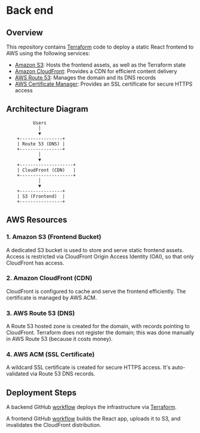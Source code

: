 # Back end

## Overview

This repository contains [Terraform](https://developer.hashicorp.com/terraform/intro) code to deploy a static React
frontend to AWS using the following services:

- [Amazon S3](https://docs.aws.amazon.com/s3/): Hosts the frontend assets, as well as the Terraform state
- [Amazon CloudFront](https://docs.aws.amazon.com/cloudfront/): Provides a CDN for efficient content delivery
- [AWS Route 53](https://docs.aws.amazon.com/route53/): Manages the domain and its DNS records
- [AWS Certificate Manager](https://docs.aws.amazon.com/acm/): Provides an SSL certificate for secure HTTPS access

## Architecture Diagram

```plaintext
          Users
            │
            ▼
    +----------------+
    | Route 53 (DNS) |
    +----------------+
            │
            ▼
    +--------------------+
    | CloudFront (CDN)   |
    +--------------------+
            │
            ▼
    +----------------+
    | S3 (Frontend)  |
    +----------------+
```

## AWS Resources

### 1. Amazon S3 (Frontend Bucket)

A dedicated S3 bucket is used to store and serve static frontend assets.
Access is restricted via CloudFront Origin Access Identity (OAI), so that only CloudFront has access.

### 2. Amazon CloudFront (CDN)

CloudFront is configured to cache and serve the frontend efficiently.
The certificate is managed by AWS ACM.

### 3. AWS Route 53 (DNS)

A Route 53 hosted zone is created for the domain, with records pointing to CloudFront.
Terraform does not register the domain; this was done manually in AWS Route 53 (because it costs money).

### 4. AWS ACM (SSL Certificate)

A wildcard SSL certificate is created for secure HTTPS access.
It's auto-validated via Route 53 DNS records.

## Deployment Steps

A backend GitHub [workflow](.github/workflows/deploy-infra.yml) deploys the infrastructure via
[Terraform](https://developer.hashicorp.com/terraform/intro).

A frontend GitHub [workflow](https://github.com/DevConnect-Hunter/front-end/blob/main/.github/workflows/deploy-frontend.yml)
builds the React app, uploads it to S3, and invalidates the CloudFront distribution.
